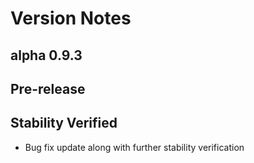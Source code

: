 # Version Notes
## alpha 0.9.3
## Pre-release
## Stability Verified

- Bug fix update along with further stability verification